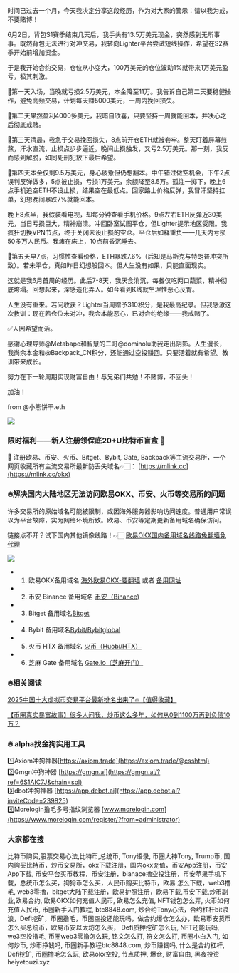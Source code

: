 时间已过去一个月，今天我决定分享这段经历，作为对大家的警示：请以我为戒，不要赌博！

6月2日，背包S1赛季结束几天后，我手头有13.5万美元现金，突然感到无所事事。既然背包无法进行对冲交易，我转向Lighter平台尝试短线操作，希望在S2赛季开始前增加资金。

于是我开始合约交易，仓位从小变大，100万美元的仓位波动1%就带来1万美元盈亏，极其刺激。

🔸第一天入场，当晚就亏损2.5万美元，本金降至11万。我告诉自己第二天要稳健操作，避免高频交易，计划每天赚5000美元，一周内挽回损失。

🔹第二天果然盈利4000多美元，我暗自欣喜，只要坚持一周就能回本，并决心之后彻底戒赌。

🔸第三天清晨，我急于交易挽回损失，8点前开仓ETH就被套牢。整天盯着屏幕煎熬，汗水直流，止损点步步逼近。晚间止损触发，又亏2.5万美元。那一刻，我反而感到解脱，如同死刑犯放下最后希望。

🔹第四天本金仅剩9.5万美元，身心疲惫但仍想翻本。中午错过做空机会，下午2点误判反弹做多，5点被止损，亏损1万美元，余额降至8.5万。孤注一掷下，晚上6点手机追空ETH不设止损，结果空在最低点。回家路上价格反弹，我冒汗坚持扛单，幻想晚间暴跌7%就能回本。

晚上8点半，我假装看电视，却每分钟查看手机价格。9点左右ETH反弹近30美元，当日亏损巨大，精神崩溃。冲回卧室试图平仓，但Lighter提示地区受限。我疯狂切换VPN节点，终于关闭未设止损的空仓。平仓后如释重负——几天内亏损50多万人民币。我瘫在床上，10点前昏沉睡去。

🔸第五天早7点，习惯性查看价格，ETH暴跌7.6%（后知是马斯克与特朗普冲突所致）。若未平仓，真如昨日幻想般回本。但人生没有如果，只能直面现实。

这就是我6月首周的经历。此后7-8天，我厌食消沉，每餐仅吃两口蔬菜，精神彻底垮塌。回想起来，深感造化弄人。如今看到K线就生理性恶心反胃。

人生没有重来。若问收获？Lighter当周赠予310积分，是我最高纪录。但我感激这次教训：现在若仓位未对冲，我会本能恶心，已对合约绝缘——我戒赌了。

✅人因希望而活。

感谢心理导师@Metabape和智慧的二哥@dominolu助我走出阴影。人生漫长，我尚余本金和@Backpack_CN积分，还能通过空投赚回。只要活着就有希望。教训带来成长。

努力在下一轮周期实现财富自由！与兄弟们共勉！不赌博，不回头！

加油！

from @小熊饼干.eth

[![](https://307e939.webp.li/20250707123931852.png)](https://btc8848.com/top-10-exchanges)

### 限时福利——新人注册领保底20+U比特币盲盒 🎁
🎁 注册欧易、币安、火币、Bitget、Bybit, Gate, Backpack等主流交易所，一个网页收藏所有主流交易所最新防丢失域名👉🏻： [https://mlink.cc](https://mlink.cc/okx)

### 🔥解决国内大陆地区无法访问欧易OKX、币安、火币等交易所的问题
许多交易所的原始域名可能被限制，或因海外服务器影响访问速度。普通用户常误以为平台故障，实为网络环境所致。欧易、币安等定期更新备用域名确保访问。

链接点不开？试下国内其他镜像线路！👉🏻 [欧易OKX国内备用域名线路免翻墙免代理](https://vlink.cc/okxcn)

[![](https://307e939.webp.li/20250812124552161.png)](https://vlink.cc/okxcn)

- 1. 欧易OKX备用域名 [海外欧易OKX-要翻墙](https://www.okx.com/join/18639032) 或者 [备用网址](https://www.oucnyi.net/zh-hans/join/18639032) 
- 2. 币安 Binance 备用域名 [币安（Binance)](https://accounts.binance.com/zh-CN/register?ref=36457687)
- 3. Bitget 备用域名[Bitget](https://www.bitget.com/zh-CN/referral/register?from=referral&clacCode=VRNEYUTR)
- 4. Bybit 备用域名[Bybit/Bybitglobal](https://www.bybitglobal.com/zh-MY/invite/?ref=VMKORMM)
- 5. 火币 HTX 备用域名 [火币（Huobi/HTX）](https://www.htx.com/invite/zh-cn/1f?invite_code=whf45223)
- 6. 芝麻 Gate 备用域名 [Gate.io（芝麻开门）](https://www.gate.io/zh/signup?ref_type=103&ref=A1ERAQ)

### 🔥相关阅读
[2025中国十大虚拟币交易平台最新排名出来了🔥【值得收藏】](https://btc8848.com/top-10-exchanges/)

[【币圈真实暴富故事】很多人问我，炒币这么多年，如何从0到1100万再到负债10万？](https://heiyetouzi.xyz/biquanstory001/)

### 🔥 alpha找金狗实用工具
1️⃣Axiom冲狗神器[https://axiom.trade](https://axiom.trade/@csshtml)  
2️⃣Gmgn冲狗神器 [https://gmgn.ai](https://gmgn.ai/?ref=6S1AIC7J&chain=sol)  
3️⃣dbot冲狗神器 [https://app.debot.ai](https://app.debot.ai?inviteCode=239825)  
4️⃣Morelogin撸毛多号指纹浏览器 [www.morelogin.com](https://www.morelogin.com/register/?from=administrator)  

### 大家都在搜
比特币购买,股票交易心法,比特币,总统币, Tony语录, 币圈大神Tony, Trump币, 国内购买比特币，炒币交易所，okx下载注册，国内okx充值，币安App注册，币安App下载, 币安平台买币教程，币安注册，bianace撸空投注册，币安苹果手机下载，总统币怎么买，狗狗币怎么买，人民币购买比特币，欧易 怎么下载，web3撸毛, web3零撸，bitget大陆下载注册，欧易护照注册，欧易下载,币安下载,炒币副业,欧易合约, 欧易OKX如何充值人民币, 欧易怎么充值, NFT钱包怎么弄, 火币如何充值人民币, 币圈新手入门教程, btc8848.com, 炒合约Tony心法，合约杠杆bit浪浪，Defi挖矿，币圈撸毛，币圈空投还能玩吗，做合约爆仓怎么办，欧易币安货币怎么买总统币，欧易币安以太坊怎么买， Defi质押挖矿怎么玩, NFT还能玩吗, we3空投撸毛, 币圈web3零撸怎么玩, 铭文怎么打, 符文怎么打, 币圈小白入门, 如何炒币, 炒币挣钱吗, 币圈新手教程btc8848.com, 炒币赚钱吗, 什么是合约杠杆, Defi挖矿, 币圈撸毛怎么玩, 欧易okx空投, 节点质押, 爆仓, 财富自由, 黑夜投资heiyetouzi.xyz